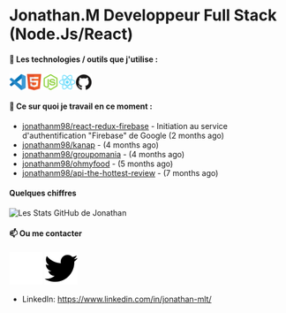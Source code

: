 # Jonathan.M Developpeur Full Stack (Node.Js/React)

#### 🔨 Les technologies / outils que j'utilise :

<div style="display: flex; margin-right: 20px;">
    <img width="30px" alt="logo visual studio code" src="./images/vscode-original.svg" />
    <img width="30px" alt="logo HTML5" src="./images/html5-original.svg" />
    <img width="30px" alt="logo node js" src="./images/nodejs-original.svg" />
    <img width="30px" alt="logo node js" src="./images/react-original.svg" />
    <img width="30px" alt="logo GitHub" src="./images/github-original.svg" />
</div>

#### 👷 Ce sur quoi je travail en ce moment :


- [jonathanm98/react-redux-firebase](https://github.com/jonathanm98/react-redux-firebase) - Initiation au service d&#39;authentification &#34;Firebase&#34; de Google (2 months ago)
- [jonathanm98/kanap](https://github.com/jonathanm98/kanap) -  (4 months ago)
- [jonathanm98/groupomania](https://github.com/jonathanm98/groupomania) -  (4 months ago)
- [jonathanm98/ohmyfood](https://github.com/jonathanm98/ohmyfood) -  (5 months ago)
- [jonathanm98/api-the-hottest-review](https://github.com/jonathanm98/api-the-hottest-review) -  (7 months ago)

#### Quelques chiffres 
![Les Stats GitHub de Jonathan](https://github-readme-stats.vercel.app/api?username=jonathanm98)

#### 📫 Ou me contacter

[![img_twitter](./images/twitter-dark.svg#gh-dark-mode-only)](https://github.com/jonathanm98)
[![img_twitter](./images/twitter-light.svg#gh-light-mode-only)](https://github.com/jonathanm98)
- LinkedIn: https://www.linkedin.com/in/jonathan-mlt/